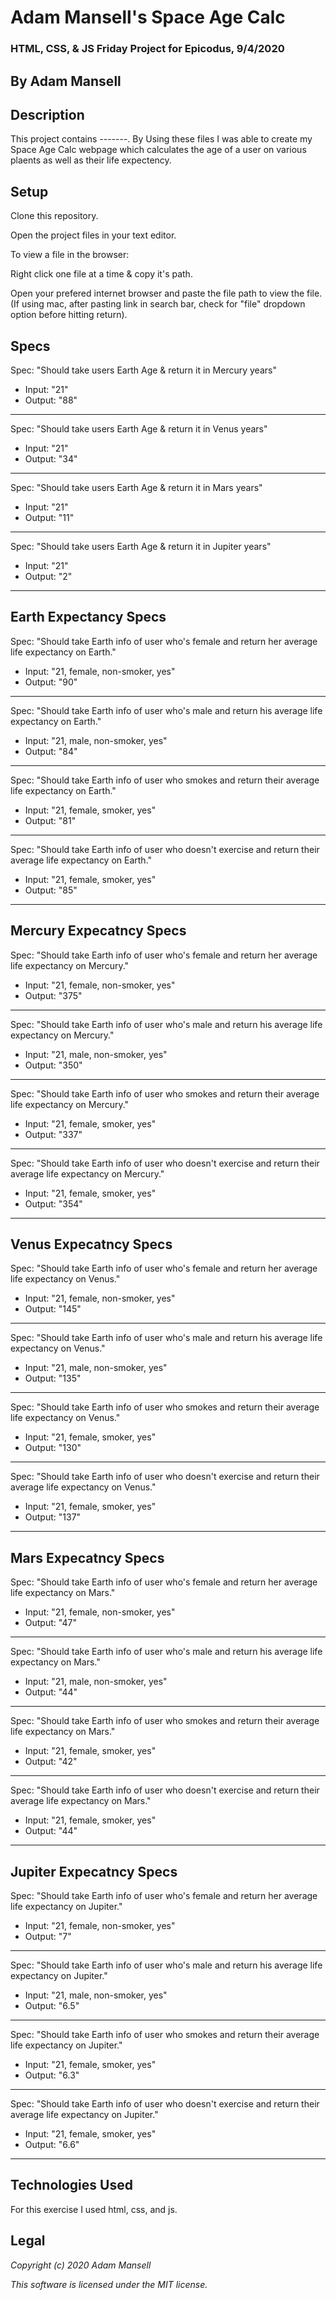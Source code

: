 # Adam Mansell's Space Age Calc

### HTML, CSS, & JS Friday Project for Epicodus, 9/4/2020

## **By Adam Mansell**

## Description
This project contains -------. By Using these files I was able to create my Space Age Calc webpage which calculates the age of a user on various plaents as well as their life expectency.

## Setup
Clone this repository.

Open the project files in your text editor.

To view a file in the browser:

Right click one file at a time & copy it's path.

Open your prefered internet browser and paste the file path to view the file.
(If using mac, after pasting link in search bar, check for "file" dropdown option before hitting return).

## Specs
Spec: "Should take users Earth Age & return it in Mercury years"
- Input: "21"
- Output: "88"<br>
________________________________

Spec: "Should take users Earth Age & return it in Venus years"
- Input: "21"
- Output: "34"<br>
________________________________

Spec: "Should take users Earth Age & return it in Mars years"
- Input: "21"
- Output: "11"<br>
________________________________

Spec: "Should take users Earth Age & return it in Jupiter years"
- Input: "21"
- Output: "2"<br>
________________________________

## Earth Expectancy Specs
Spec: "Should take Earth info of user who's female and return her average life expectancy on Earth."
- Input: "21, female, non-smoker, yes"
- Output: "90"<br>
________________________________

Spec: "Should take Earth info of user who's male and return his average life expectancy on Earth."
- Input: "21, male, non-smoker, yes"
- Output: "84"<br>
________________________________

Spec: "Should take Earth info of user who smokes and return their average life expectancy on Earth."
- Input: "21, female, smoker, yes"
- Output: "81"<br>
________________________________

Spec: "Should take Earth info of user who doesn't exercise and return their average life expectancy on Earth."
- Input: "21, female, smoker, yes"
- Output: "85"<br>
________________________________

## Mercury Expecatncy Specs
Spec: "Should take Earth info of user who's female and return her average life expectancy on Mercury."
- Input: "21, female, non-smoker, yes"
- Output: "375"<br>
________________________________

Spec: "Should take Earth info of user who's male and return his average life expectancy on Mercury."
- Input: "21, male, non-smoker, yes"
- Output: "350"<br>
________________________________

Spec: "Should take Earth info of user who smokes and return their average life expectancy on Mercury."
- Input: "21, female, smoker, yes"
- Output: "337"<br>
________________________________

Spec: "Should take Earth info of user who doesn't exercise and return their average life expectancy on Mercury."
- Input: "21, female, smoker, yes"
- Output: "354"<br>
________________________________

## Venus Expecatncy Specs
Spec: "Should take Earth info of user who's female and return her average life expectancy on Venus."
- Input: "21, female, non-smoker, yes"
- Output: "145"<br>
________________________________

Spec: "Should take Earth info of user who's male and return his average life expectancy on Venus."
- Input: "21, male, non-smoker, yes"
- Output: "135"<br>
________________________________

Spec: "Should take Earth info of user who smokes and return their average life expectancy on Venus."
- Input: "21, female, smoker, yes"
- Output: "130"<br>
________________________________

Spec: "Should take Earth info of user who doesn't exercise and return their average life expectancy on Venus."
- Input: "21, female, smoker, yes"
- Output: "137"<br>
________________________________

## Mars Expecatncy Specs
Spec: "Should take Earth info of user who's female and return her average life expectancy on Mars."
- Input: "21, female, non-smoker, yes"
- Output: "47"<br>
________________________________

Spec: "Should take Earth info of user who's male and return his average life expectancy on Mars."
- Input: "21, male, non-smoker, yes"
- Output: "44"<br>
________________________________

Spec: "Should take Earth info of user who smokes and return their average life expectancy on Mars."
- Input: "21, female, smoker, yes"
- Output: "42"<br>
________________________________

Spec: "Should take Earth info of user who doesn't exercise and return their average life expectancy on Mars."
- Input: "21, female, smoker, yes"
- Output: "44"<br>
________________________________

## Jupiter Expecatncy Specs
Spec: "Should take Earth info of user who's female and return her average life expectancy on Jupiter."
- Input: "21, female, non-smoker, yes"
- Output: "7"<br>
________________________________

Spec: "Should take Earth info of user who's male and return his average life expectancy on Jupiter."
- Input: "21, male, non-smoker, yes"
- Output: "6.5"<br>
________________________________

Spec: "Should take Earth info of user who smokes and return their average life expectancy on Jupiter."
- Input: "21, female, smoker, yes"
- Output: "6.3"<br>
________________________________

Spec: "Should take Earth info of user who doesn't exercise and return their average life expectancy on Jupiter."
- Input: "21, female, smoker, yes"
- Output: "6.6"<br>
________________________________

## Technologies Used
For this exercise I used html, css, and js.

## Legal
_Copyright (c) 2020 Adam Mansell_


_This software is licensed under the MIT license._